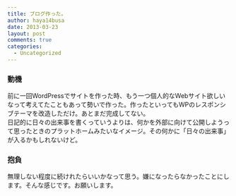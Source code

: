 ```yaml
---
title: ブログ作った。
author: haya14busa
date: 2013-03-23
layout: post
comments: true
categories:
  - Uncategorized
---
```

### 動機

前に一回WordPressでサイトを作った時、もう一つ個人的なWebサイト欲しいなって考えてたこともあって勢いで作った。作ったといってもWPのレスポンシブテーマを改造しただけ。あとまだ完成してない。  
日記的に日々の出来事を書くっていうよりは、何かを外部に向けて公開しようって思ったときのプラットホームみたいなイメージ。その何かに「日々の出来事」が入るかもしれないけど。

### 抱負

無理しない程度に続けれたらいいかなって思う。嫌になったらなかったことにします。そんな感じです。お願いします。
